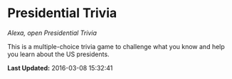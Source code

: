 # Presidential Trivia
*Alexa, open Presidential Trivia*

This is a multiple-choice trivia game to challenge what you know and help you learn about the US presidents.

**Last Updated:** 2016-03-08 15:32:41